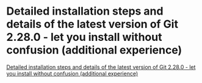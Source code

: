 # Detailed installation steps and details of the latest version of Git 2.28.0 - let you install without confusion (additional experience)
[Detailed installation steps and details of the latest version of Git 2.28.0 - let you install without confusion (additional experience)](https://aiwithcloud.com/2022/09/15/detailed_installation_steps_and_details_of_the_latest_version_of_git_2-28-0___let_you_install_without_confusion_additional_experience/)